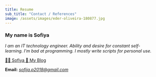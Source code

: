 ```yaml
---
title: Resume
sub_title: "Contact / References"
image: /assets/images/eder-oliveira-180877.jpg
---
```


### My name is Sofiya
_I am an IT technology engineer. Ability and desire for constant self-learning. I'm bad at programming. I mostly write scripts for personal use._

[🌸🐳 Sofiya 👋 My Blog](https://sofi2025-cpu.github.io/)

**Email:** _<sofija.p2018@gmail.com>_
